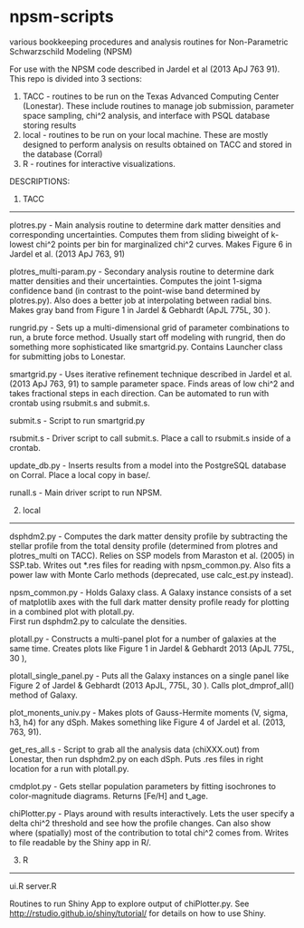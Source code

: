 npsm-scripts
============

various bookkeeping procedures and analysis routines for Non-Parametric Schwarzschild Modeling (NPSM)

For use with the NPSM code described in Jardel et al (2013 ApJ 763 91).
This repo is divided into 3 sections:

1.  TACC - routines to be run on the Texas Advanced Computing Center (Lonestar).
           These include routines to manage job submission, parameter space
	   sampling, chi^2 analysis, and interface with PSQL database storing 
	   results
2.  local - routines to be run on your local machine.  These are mostly designed
    	    to perform analysis on results obtained on TACC and stored in the 
	    database (Corral)
3.  R - routines for interactive visualizations.
            
DESCRIPTIONS:

1.  TACC
--------------------------------------------------------------------------------

plotres.py - Main analysis routine to determine dark matter densities and 
             corresponding uncertainties.  Computes them from sliding biweight
             of k-lowest chi^2 points per bin for marginalized chi^2 curves.
	     Makes Figure 6 in Jardel et al. (2013 ApJ 763, 91)

plotres_multi-param.py - Secondary analysis routine to determine dark matter
		         densities and their uncertainties.  Computes the 
			 joint 1-sigma confidence band (in contrast to the
			 point-wise band determined by plotres.py).  Also does
			 a better job at interpolating between radial bins.
			 Makes gray band from Figure 1 in Jardel & Gebhardt
			 (ApJL 775L, 30 ).

rungrid.py - Sets up a multi-dimensional grid of parameter combinations to run,
	     a brute force method.  Usually start off modeling with rungrid, then
	     do something more sophisticated like smartgrid.py.  Contains Launcher
	     class for submitting jobs to Lonestar.

smartgrid.py - Uses iterative refinement technique described in Jardel et al. 
	       (2013 ApJ 763, 91) to sample parameter space.  Finds areas of 
	       low chi^2 and takes fractional steps in each direction.  Can be 
	       automated to run with crontab using rsubmit.s and submit.s.

submit.s - Script to run smartgrid.py

rsubmit.s - Driver script to call submit.s.  Place a call to rsubmit.s inside 
	    of a crontab.

update_db.py - Inserts results from a model into the PostgreSQL database on 
	       Corral.  Place a local copy in base/.

runall.s - Main driver script to run NPSM.

2.  local
--------------------------------------------------------------------------------

dsphdm2.py - Computes the dark matter density profile by subtracting the
	     stellar profile from the total density profile (determined from
	     plotres and plotres_multi on TACC).  Relies on SSP models from
	     Maraston et al. (2005) in SSP.tab.  Writes out *.res files for 
	     reading with npsm_common.py.  Also fits a power law with Monte
	     Carlo methods (deprecated, use calc_est.py instead).

npsm_common.py - Holds Galaxy class. A Galaxy instance consists of a set of 
	         matplotlib axes with the full dark matter density profile 
		 ready for plotting in a combined plot with plotall.py.  
		 First run dsphdm2.py to calculate the densities.

plotall.py - Constructs a multi-panel plot for a number of galaxies at the
	     same time.  Creates plots like Figure 1 in Jardel & Gebhardt 2013
	     (ApJL 775L, 30 ),

plotall_single_panel.py - Puts all the Galaxy instances on a single panel 
			  like Figure 2 of Jardel & Gebhardt 
			  (2013 ApJL, 775L, 30 ).  Calls plot_dmprof_all()
			  method of Galaxy.

plot_monents_univ.py - Makes plots of Gauss-Hermite moments (V, sigma, h3, h4) for
		       any dSph.  Makes something like Figure 4 of Jardel et al.
		       (2013, 763, 91).  

get_res_all.s - Script to grab all the analysis data (chiXXX.out) from Lonestar,
	        then run dsphdm2.py on each dSph.  Puts .res files in right 
		location for a run with plotall.py.

cmdplot.py - Gets stellar population parameters by fitting isochrones to 
	     color-magnitude diagrams.  Returns [Fe/H] and t_age.

chiPlotter.py - Plays around with results interactively.  Lets the user specify a
	        delta chi^2 threshold and see how the profile changes.  Can also
   		show where (spatially) most of the contribution to total chi^2 
		comes from.  Writes to file readable by the Shiny app in R/.

3.  R
--------------------------------------------------------------------------------

ui.R
server.R 

Routines to run Shiny App to explore output of chiPlotter.py.  See http://rstudio.github.io/shiny/tutorial/ for details on how to use Shiny.

